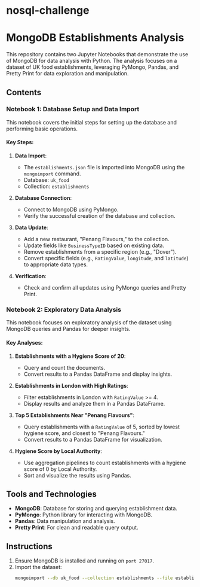 # nosql-challenge
 # MongoDB Establishments Analysis

This repository contains two Jupyter Notebooks that demonstrate the use of MongoDB for data analysis with Python. The analysis focuses on a dataset of UK food establishments, leveraging PyMongo, Pandas, and Pretty Print for data exploration and manipulation. 

## Contents

### Notebook 1: Database Setup and Data Import
This notebook covers the initial steps for setting up the database and performing basic operations.

#### Key Steps:
1. **Data Import**:
   - The `establishments.json` file is imported into MongoDB using the `mongoimport` command.
   - Database: `uk_food`
   - Collection: `establishments`

2. **Database Connection**:
   - Connect to MongoDB using PyMongo.
   - Verify the successful creation of the database and collection.

3. **Data Update**:
   - Add a new restaurant, "Penang Flavours," to the collection.
   - Update fields like `BusinessTypeID` based on existing data.
   - Remove establishments from a specific region (e.g., "Dover").
   - Convert specific fields (e.g., `RatingValue`, `longitude`, and `latitude`) to appropriate data types.

4. **Verification**:
   - Check and confirm all updates using PyMongo queries and Pretty Print.

### Notebook 2: Exploratory Data Analysis
This notebook focuses on exploratory analysis of the dataset using MongoDB queries and Pandas for deeper insights.

#### Key Analyses:
1. **Establishments with a Hygiene Score of 20**:
   - Query and count the documents.
   - Convert results to a Pandas DataFrame and display insights.

2. **Establishments in London with High Ratings**:
   - Filter establishments in London with `RatingValue` >= 4.
   - Display results and analyze them in a Pandas DataFrame.

3. **Top 5 Establishments Near "Penang Flavours"**:
   - Query establishments with a `RatingValue` of 5, sorted by lowest hygiene score, and closest to "Penang Flavours."
   - Convert results to a Pandas DataFrame for visualization.

4. **Hygiene Score by Local Authority**:
   - Use aggregation pipelines to count establishments with a hygiene score of 0 by Local Authority.
   - Sort and visualize the results using Pandas.

## Tools and Technologies
- **MongoDB**: Database for storing and querying establishment data.
- **PyMongo**: Python library for interacting with MongoDB.
- **Pandas**: Data manipulation and analysis.
- **Pretty Print**: For clean and readable query output.

## Instructions
1. Ensure MongoDB is installed and running on `port 27017`.
2. Import the dataset:
   ```bash
   mongoimport --db uk_food --collection establishments --file establishments.json --jsonArray
